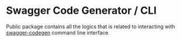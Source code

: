 # Swagger Code Generator / CLI

Public package contains all the logics that is related to interacting with [swagger-codegen](../../README.md) command line interface
